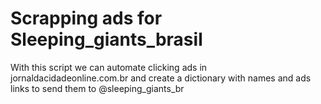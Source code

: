 # Scrapping ads for Sleeping_giants_brasil

With this script we can automate clicking ads in jornaldacidadeonline.com.br and create a dictionary with names and ads links to send them to @sleeping_giants_br